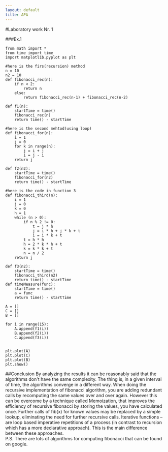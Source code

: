 ```yaml
---
layout: default
title: APA
---
```


#Laboratory work Nr. 1

###Ex.1
```
from math import *
from time import time
import matplotlib.pyplot as plt

#here is the firs(recursion) method
n = 10
n2 = 10
def fibonacci_rec(n):
    if n < 2:
        return n
    else:
        return fibonacci_rec(n-1) + fibonacci_rec(n-2)

def f1(n):
    startTime = time()
    fibonacci_rec(n)
    return time() - startTime

#here is the second mehtod(using loop)
def fibonacci_for(n):
    i = 1
    j = 0
    for k in range(n):
        j = i + j
        i = j - i
    return j

def f2(n2):
    startTime = time()
    fibonacci_for(n2)
    return time() - startTime

#here is the code in function 3
def fibonacci_third(n):
    i = 1
    j = 0
    k = 0
    h = 1
    while (n > 0):
        if n % 2 != 0:
            t = j * h
            j = i * h + j * k + t
            i = i * k + t
        t = h * h
        h = 2 * k * h + t
        k = k * k + t
        n = n / 2
    return j

def f3(n2):
    startTime = time()
    fibonacci_third(n2)
    return time() - startTime
def timeMeasure(func):
    startTime = time()
    a = func
    return time() - startTime

A = []
C = []
B = []

for i in range(15):
    A.append(f1(i))
    B.append(f2(i))
    C.append(f3(i))


plt.plot(A)
plt.plot(C)
plt.plot(B)
plt.show()

```


##Conclusion
By analyzing the results it can be reasonably said that the algorithms don't have the same complexity. The thing is, in a given interval of time, the algorithms converge in a different way. 
When doing the recursive implementation of fibonacci algorithm, you are adding redundant calls by recomputing the same values over and over again. However this can be overcome by a technique called Memoization, that improves the efficiency of recursive fibonacci by storing the values, you have calculated once. Further calls of fib(x) for known values may be replaced by a simple lookup, eliminating the need for further recursive calls.
Iterative functions – are loop based imperative repetitions of a process (in contrast to recursion which has a more declarative approach).
This is the main difference between these approaches. <br />
P.S. There are lots of algorithms for computing fibonacci that can be found on google.